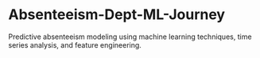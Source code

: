# Absenteeism-Dept-ML-Journey
Predictive absenteeism modeling using machine learning techniques, time series analysis, and feature engineering.
